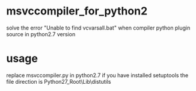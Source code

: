 # msvccompiler_for_python2
solve the error "Unable to find vcvarsall.bat" when compiler python plugin source in python2.7 version
# usage
replace msvccompiler.py in python2.7 if you have installed setuptools
the file direction is Python27_Root\Lib\distutils
